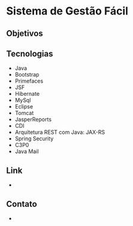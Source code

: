#	Sistema de Gestão Fácil

<p>  </p>

## Objetivos



## Tecnologias

* Java
* Bootstrap
* Primefaces
* JSF
* Hibernate
* MySql
* Eclipse
* Tomcat
* JasperReports
* CDI
* Arquitetura REST com Java: JAX-RS
* Spring Security
* C3P0
* Java Mail

## Link
* 

## Contato
*



